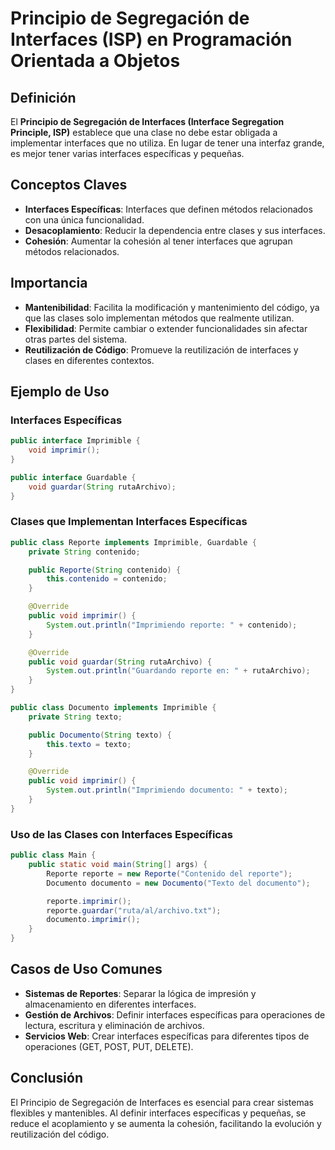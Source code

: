 # Principio de Segregación de Interfaces (ISP) en Programación Orientada a Objetos

## Definición
El **Principio de Segregación de Interfaces (Interface Segregation Principle, ISP)** establece que una clase no debe estar obligada a implementar interfaces que no utiliza. En lugar de tener una interfaz grande, es mejor tener varias interfaces específicas y pequeñas.

## Conceptos Claves
- **Interfaces Específicas**: Interfaces que definen métodos relacionados con una única funcionalidad.
- **Desacoplamiento**: Reducir la dependencia entre clases y sus interfaces.
- **Cohesión**: Aumentar la cohesión al tener interfaces que agrupan métodos relacionados.

## Importancia
- **Mantenibilidad**: Facilita la modificación y mantenimiento del código, ya que las clases solo implementan métodos que realmente utilizan.
- **Flexibilidad**: Permite cambiar o extender funcionalidades sin afectar otras partes del sistema.
- **Reutilización de Código**: Promueve la reutilización de interfaces y clases en diferentes contextos.

## Ejemplo de Uso
### Interfaces Específicas
```java
public interface Imprimible {
    void imprimir();
}

public interface Guardable {
    void guardar(String rutaArchivo);
}
```

### Clases que Implementan Interfaces Específicas
```java
public class Reporte implements Imprimible, Guardable {
    private String contenido;

    public Reporte(String contenido) {
        this.contenido = contenido;
    }

    @Override
    public void imprimir() {
        System.out.println("Imprimiendo reporte: " + contenido);
    }

    @Override
    public void guardar(String rutaArchivo) {
        System.out.println("Guardando reporte en: " + rutaArchivo);
    }
}

public class Documento implements Imprimible {
    private String texto;

    public Documento(String texto) {
        this.texto = texto;
    }

    @Override
    public void imprimir() {
        System.out.println("Imprimiendo documento: " + texto);
    }
}
```

### Uso de las Clases con Interfaces Específicas
```java
public class Main {
    public static void main(String[] args) {
        Reporte reporte = new Reporte("Contenido del reporte");
        Documento documento = new Documento("Texto del documento");

        reporte.imprimir();
        reporte.guardar("ruta/al/archivo.txt");
        documento.imprimir();
    }
}
```

## Casos de Uso Comunes
- **Sistemas de Reportes**: Separar la lógica de impresión y almacenamiento en diferentes interfaces.
- **Gestión de Archivos**: Definir interfaces específicas para operaciones de lectura, escritura y eliminación de archivos.
- **Servicios Web**: Crear interfaces específicas para diferentes tipos de operaciones (GET, POST, PUT, DELETE).

## Conclusión
El Principio de Segregación de Interfaces es esencial para crear sistemas flexibles y mantenibles. Al definir interfaces específicas y pequeñas, se reduce el acoplamiento y se aumenta la cohesión, facilitando la evolución y reutilización del código.